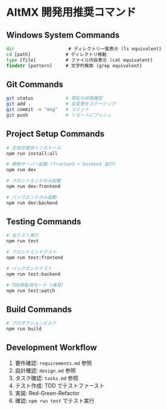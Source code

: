# AltMX 開発用推奨コマンド

## Windows System Commands
```cmd
dir                    # ディレクトリ一覧表示 (ls equivalent)
cd [path]             # ディレクトリ移動
type [file]           # ファイル内容表示 (cat equivalent)
findstr [pattern]     # 文字列検索 (grep equivalent)
```

## Git Commands
```bash
git status            # 現在の状態確認
git add .             # 全変更をステージング
git commit -m "msg"   # コミット
git push              # リモートにプッシュ
```

## Project Setup Commands
```bash
# 全依存関係インストール
npm run install:all

# 開発サーバー起動 (frontend + backend 並行)
npm run dev

# フロントエンドのみ起動
npm run dev:frontend

# バックエンドのみ起動  
npm run dev:backend
```

## Testing Commands
```bash
# 全テスト実行
npm run test

# フロントエンドテスト
npm run test:frontend

# バックエンドテスト
npm run test:backend

# TDD用監視モード (推奨)
npm run test:watch
```

## Build Commands
```bash
# プロダクションビルド
npm run build
```

## Development Workflow
1. 要件確認: `requirements.md` 参照
2. 設計確認: `design.md` 参照  
3. タスク確認: `tasks.md` 参照
4. テスト作成: TDD でテストファースト
5. 実装: Red-Green-Refactor
6. 確認: `npm run test` でテスト実行